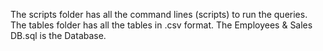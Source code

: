 The scripts folder has all the command lines (scripts) to run the queries.
The tables folder has all the tables in .csv format.
The Employees & Sales DB.sql is the Database.
